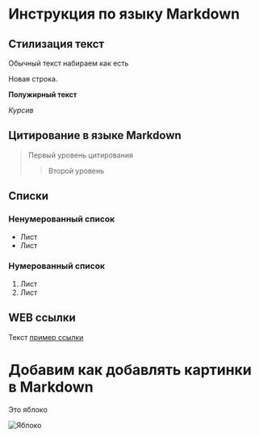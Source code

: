 # Инструкция по языку Markdown

## Стилизация текст 
Обычный текст набираем как есть

Новая строка.

**Полужирный текст**

*Курсив*

## Цитирование в языке Markdown
> Первый уровень цитирования
>> Второй уровень

## Списки
### Ненумерованный список
* Лист
* Лист

### Нумерованный список
1. Лист
2. Лист

## WEB ссылки
Текст [пример ссылки](http://www.example.com "Всплывающая подсказка")

# Добавим как добавлять картинки в Markdown
Это яблоко

![Яблоко](Apple.jpg)